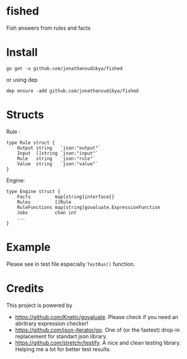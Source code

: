# fished
Fish answers from rules and facts

# Install
```
go get -u github.com/jonathansudibya/fished
```

or using dep
```
dep ensure -add github.com/jonathansudibya/fished
```

# Structs
Rule :
```
type Rule struct {
	Output string   `json:"output"`
	Input  []string `json:"input"`
	Rule   string   `json:"rule"`
	Value  string   `json:"value"`
}
```
Engine:
```
type Engine struct {
    Facts         map[string]interface{}
	Rules         []Rule
	RuleFunctions map[string]govaluate.ExpressionFunction
	Jobs          chan int
    ...
}
```

# Example
Please see in test file especially `TestRun()` function.

# Credits
This project is powered by 
- https://github.com/Knetic/govaluate. Please check if you need an abritrary expression checker!
- https://github.com/json-iterator/go. One of (or the fastest) drop-in replacement for standart json library.
- https://github.com/stretchr/testify. A nice and clean testing library. Helping me a lot for better test results.

